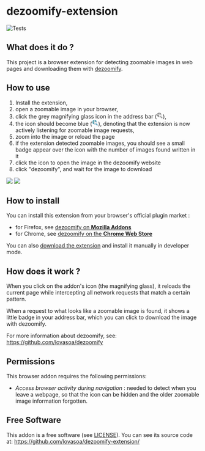 # dezoomify-extension

![Tests](https://github.com/lovasoa/dezoomify-extension/workflows/Tests/badge.svg)

## What does it do ?
This project is a browser extension for detecting zoomable images in web pages and downloading them with [dezoomify](https://github.com/lovasoa/dezoomify).

## How to use
1. Install the extension,
1. open a zoomable image in your browser,
1. click the grey magnifying glass icon in the address bar (<img src="./icons/grey/icon-24.png" width=16 height=16/>),
1. the icon should become blue (<img src="./icons/color/icon-24.png" width=16 height=16/>), denoting that the extension is now actively listening for zoomable image requests,
1. zoom into the image or reload the page
1. if the extension detected zoomable images, you should see a small badge appear over the icon with the number of images found written in it
1. click the icon to open the image in the dezoomify website
1. click "dezoomify", and wait for the image to download

<img src="https://addons.cdn.mozilla.net/user-media/previews/full/232/232845.png?modified=1582549110" height=400 /> <img src="https://addons.cdn.mozilla.net/user-media/previews/full/232/232847.png?modified=1582549114" height=400 />

## How to install
You can install this extension from your browser's official plugin market :
 - for Firefox, see [dezoomify on **Mozilla Addons**](https://addons.mozilla.org/en-US/firefox/addon/dezoomify/)
 - for Chrome, see [dezoomify on the **Chrome Web Store**](https://chrome.google.com/webstore/detail/dezoomify/iapjjopjejpelnfdonefbffahmcndfbm)

You can also [download the extension](https://github.com/lovasoa/dezoomify-extension/releases) and install it manually in developer mode.

## How does it work ?

When you click on the addon's icon (the magnifying glass), it reloads the current page
while intercepting all network requests that match a certain pattern.

When a request to what looks like a zoomable image is found,
it shows a little badge in your address bar, which you can click 
to download the image with dezoomify.

For more information about dezoomify, see: https://github.com/lovasoa/dezoomify

## Permissions

This browser addon requires the following permissions:

 - *Access browser activity during navigation* :
    needed to detect when you leave a webpage, so that the icon can be hidden and the older zoomable image information forgotten.

## Free Software
This addon is a free software (see [LICENSE](./LICENSE)).
You can see its source code at: https://github.com/lovasoa/dezoomify-extension/
